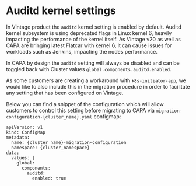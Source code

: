 # Auditd kernel settings

In Vintage product the `auditd` kernel setting is enabled by default. Auditd kernel subsystem is using deprecated flags in Linux kernel 6, heavily impacting the performance of the kernel itself. 
As Vintage v20 as well as CAPA are bringing latest Flatcar with kernel 6, it can cause issues for workloads such as Jenkins, impacting the nodes performance.

In CAPA by design the `auditd` setting will always be disabled and can be toggled back with Cluster values `global.components.auditd.enabled`.

As some customers are creating a workaround with `k8s-initiator-app`, we would like to also include this in the migration procedure in order to facilitate any setting that has been configured on Vintage.

Below you can find a snippet of the configuration which will allow customers to control this setting before migrating to CAPA via `migration-configuration-{cluster_name}.yaml` configmap:

```
apiVersion: v1
kind: ConfigMap
metadata:
  name: {cluster_name}-migration-configuration
  namespace: {cluster_namespace}
data: 
  values: |
    global:
      components:
        auditd:
          enabled: true
```
